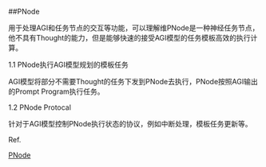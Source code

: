 ##PNode

用于处理AGI和任务节点的交互等功能，可以理解维PNode是一种神经任务节点，他不具有Thought的能力，但是能够快速的接受AGI模型的任务模板高效的执行计算。  

1.1 PNode执行AGI模型规划的模板任务  

AGI模型将部分不需要Thought的任务下发到PNode去执行，PNode按照AGI输出的Prompt Program执行任务。  


1.2 PNode Protocal  

针对于AGI模型控制PNode执行状态的协议，例如中断处理，模板任务更新等。  


Ref.  

[PNode](github.com/prompt-lang/pnode)  
